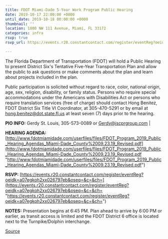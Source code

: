 ```yaml
---
title: FDOT Miami-Dade 5-Year Work Program Public Hearing
date: 2019-10-17 22:00:00 +0000
until_date: 2019-10-18 00:00:00 +0000
thumbnail: ''
location: 1000 NW 111 Avenue, Miami, FL 33172
categories: infra
rsvp: true
rsvp_url: https://events.r20.constantcontact.com/register/eventReg?oeidk=a07egkoh2xx026797eb&oseq=&c=&ch=

---
```

The Florida Department of Transportation (FDOT) will hold a Public Hearing to present District Six's Tentative Five-Year Transportation Plan and allow the public to ask questions or make comments about the plan and learn about projects included in the plan.

Public participation is solicited without regard to race, color, national origin, age, sex, religion, disability, or family status. Persons who require special accommodations under the Americans with Disabilities Act or persons who require translation services (free of charge) should contact Hong Benitez, FDOT District Six Title VI Coordinator, at 305-470-5291 or by email at hong.benitez@dot.state.fl.us at least seven (7) days prior to the hearing.

**PIO INFO:** Gerdy St. Louis, 305-573-0089 or Gerdy@iscprgroup.com |

**HEARING AGENDA:** [http://www.fdotmiamidade.com/userfiles/files/FDOT_Program_2019_Public_Hearing_Agendas_Miami-Dade_County%2009.23.19_Revised.pdf](http://www.fdotmiamidade.com/userfiles/files/FDOT_Program_2019_Public_Hearing_Agendas_Miami-Dade_County%2009.23.19_Revised.pdf "http://www.fdotmiamidade.com/userfiles/files/FDOT_Program_2019_Public_Hearing_Agendas_Miami-Dade_County%2009.23.19_Revised.pdf")

**RSVP:** [https://events.r20.constantcontact.com/register/eventReg?oeidk=a07egkoh2xx026797eb&oseq=&c=&ch=](https://events.r20.constantcontact.com/register/eventReg?oeidk=a07egkoh2xx026797eb&oseq=&c=&ch= "https://events.r20.constantcontact.com/register/eventReg?oeidk=a07egkoh2xx026797eb&oseq=&c=&ch=")

**NOTES:** Presentation begins at 6:45 PM. Plan ahead to arrive by 6:00 PM or earlier, as transit access is limited and the FDOT District 6 office is located next to the Turnpike/Dolphin interchange.

[Source](http://www.fdotmiamidade.com/work-program-public-hearings.html)